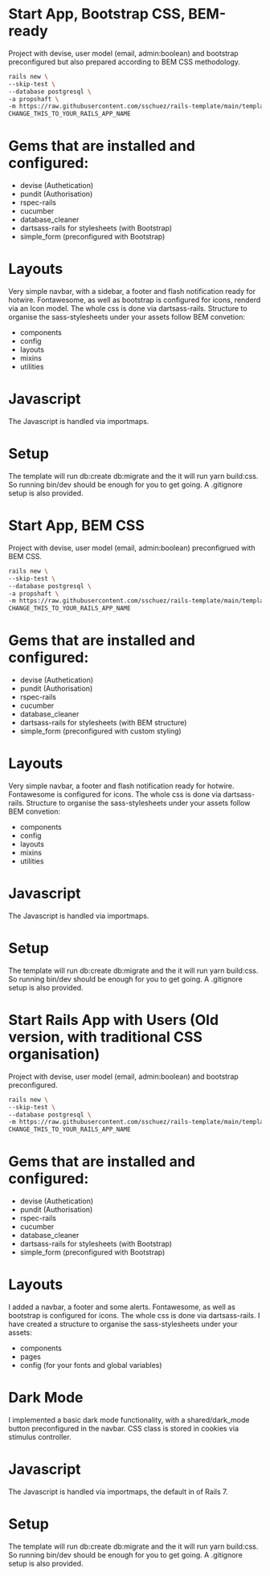 # Start App, Bootstrap CSS, BEM-ready
Project with devise, user model (email, admin:boolean) and bootstrap preconfigured but also prepared according to BEM CSS methodology.
```bash
rails new \
--skip-test \
--database postgresql \
-a propshaft \
-m https://raw.githubusercontent.com/sschuez/rails-template/main/template_bootstrap.rb \
CHANGE_THIS_TO_YOUR_RAILS_APP_NAME
```

# Gems that are installed and configured:
* devise (Authetication)
* pundit (Authorisation)
* rspec-rails
* cucumber
* database_cleaner
* dartsass-rails for stylesheets (with Bootstrap)
* simple_form (preconfigured with Bootstrap)

# Layouts
Very simple navbar, with a sidebar, a footer and flash notification ready for hotwire. Fontawesome, as well as bootstrap is configured for icons, renderd via an Icon model.
The whole css is done via dartsass-rails. Structure to organise the sass-stylesheets under your assets follow BEM convetion: 
* components
* config
* layouts
* mixins
* utilities

# Javascript
The Javascript is handled via importmaps.

# Setup
The template will run db:create db:migrate and the it will run yarn build:css. So running bin/dev should be enough for you to get going.
A .gitignore setup is also provided.

# Start App, BEM CSS
Project with devise, user model (email, admin:boolean) preconfigrued with BEM CSS.
```bash
rails new \
--skip-test \
--database postgresql \
-a propshaft \
-m https://raw.githubusercontent.com/sschuez/rails-template/main/template_bem.rb \
CHANGE_THIS_TO_YOUR_RAILS_APP_NAME
```

# Gems that are installed and configured:
* devise (Authetication)
* pundit (Authorisation)
* rspec-rails
* cucumber
* database_cleaner
* dartsass-rails for stylesheets (with BEM structure)
* simple_form (preconfigured with custom styling)

# Layouts
Very simple navbar, a footer and flash notification ready for hotwire. Fontawesome is configured for icons.
The whole css is done via dartsass-rails. Structure to organise the sass-stylesheets under your assets follow BEM convetion: 
* components
* config
* layouts
* mixins
* utilities

# Javascript
The Javascript is handled via importmaps.

# Setup
The template will run db:create db:migrate and the it will run yarn build:css. So running bin/dev should be enough for you to get going.
A .gitignore setup is also provided.


# Start Rails App with Users (Old version, with traditional CSS organisation)
Project with devise, user model (email, admin:boolean) and bootstrap preconfigured.
```bash
rails new \
--skip-test \
--database postgresql \
-m https://raw.githubusercontent.com/sschuez/rails-template/main/template.rb \
CHANGE_THIS_TO_YOUR_RAILS_APP_NAME
```

# Gems that are installed and configured:
* devise (Authetication)
* pundit (Authorisation)
* rspec-rails
* cucumber
* database_cleaner
* dartsass-rails for stylesheets (with Bootstrap)
* simple_form (preconfigured with Bootstrap)

# Layouts
I added a navbar, a footer and some alerts. Fontawesome, as well as bootstrap is configured for icons.
The whole css is done via dartsass-rails. I have created a structure to organise the sass-stylesheets under your assets: 
* components 
* pages
* config (for your fonts and global variables)

# Dark Mode
I implemented a basic dark mode functionality, with a shared/dark_mode button preconfigured in the navbar. CSS class is stored in cookies via stimulus controller.

# Javascript
The Javascript is handled via importmaps, the default in of Rails 7.

# Setup
The template will run db:create db:migrate and the it will run yarn build:css. So running bin/dev should be enough for you to get going.
A .gitignore setup is also provided.
